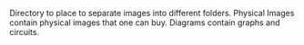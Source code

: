 Directory to place to separate images into different folders.
Physical Images contain physical images that one can buy.
Diagrams contain graphs and circuits.
